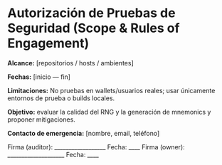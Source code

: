 # Autorización de Pruebas de Seguridad (Scope & Rules of Engagement)

**Alcance:** [repositorios / hosts / ambientes]

**Fechas:** [inicio — fin]

**Limitaciones:** No pruebas en wallets/usuarios reales; usar únicamente entornos de prueba o builds locales.

**Objetivo:** evaluar la calidad del RNG y la generación de mnemonics y proponer mitigaciones.

**Contacto de emergencia:** [nombre, email, teléfono]

Firma (auditor): __________________  Fecha: ____
Firma (owner): ____________________  Fecha: ____
